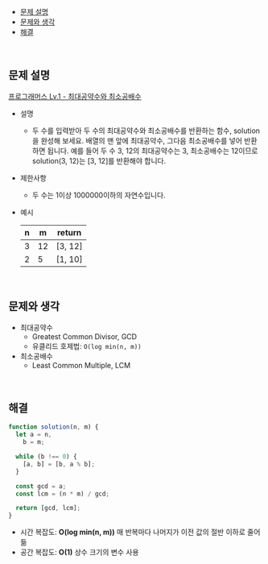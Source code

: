 - [문제 설명](#문제-설명)
- [문제와 생각](#문제와-생각)
- [해결](#해결)

<br>

## 문제 설명

[프로그래머스 Lv.1 - 최대공약수와 최소공배수](https://school.programmers.co.kr/learn/courses/30/lessons/12940)

- 설명
  - 두 수를 입력받아 두 수의 최대공약수와 최소공배수를 반환하는 함수, solution을 완성해 보세요. 배열의 맨 앞에 최대공약수, 그다음 최소공배수를 넣어 반환하면 됩니다. 예를 들어 두 수 3, 12의 최대공약수는 3, 최소공배수는 12이므로 solution(3, 12)는 [3, 12]를 반환해야 합니다.
- 제한사항
  - 두 수는 1이상 1000000이하의 자연수입니다.
- 예시

  | n   | m   | return  |
  | --- | --- | ------- |
  | 3   | 12  | [3, 12] |
  | 2   | 5   | [1, 10] |

<br>

## 문제와 생각

- 최대공약수
  - Greatest Common Divisor, GCD
  - 유클리드 호제법: `O(log min(n, m))`
- 최소공배수
  - Least Common Multiple, LCM

<br>

## 해결

```javascript
function solution(n, m) {
  let a = n,
    b = m;

  while (b !== 0) {
    [a, b] = [b, a % b];
  }

  const gcd = a;
  const lcm = (n * m) / gcd;

  return [gcd, lcm];
}
```

- 시간 복잡도: **O(log min(n, m))** 매 반복마다 나머지가 이전 값의 절반 이하로 줄어듦
- 공간 복잡도: **O(1)** 상수 크기의 변수 사용
